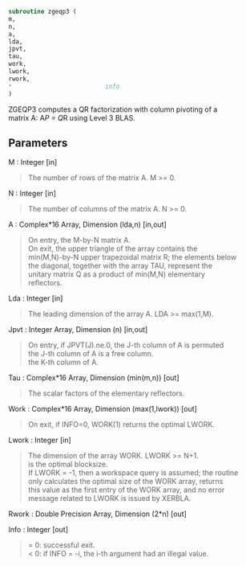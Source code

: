 ```fortran  
subroutine zgeqp3 (  
m,  
n,  
a,  
lda,  
jpvt,  
tau,  
work,  
lwork,  
rwork,  
*                          info  
)  
```  
  
ZGEQP3 computes a QR factorization with column pivoting of a  
matrix A:  A*P = Q*R  using Level 3 BLAS.  
  
## Parameters  
M : Integer [in]  
> The number of rows of the matrix A. M >= 0.  
  
N : Integer [in]  
> The number of columns of the matrix A.  N >= 0.  
  
A : Complex*16 Array, Dimension (lda,n) [in,out]  
> On entry, the M-by-N matrix A.  
> On exit, the upper triangle of the array contains the  
> min(M,N)-by-N upper trapezoidal matrix R; the elements below  
> the diagonal, together with the array TAU, represent the  
> unitary matrix Q as a product of min(M,N) elementary  
> reflectors.  
  
Lda : Integer [in]  
> The leading dimension of the array A. LDA >= max(1,M).  
  
Jpvt : Integer Array, Dimension (n) [in,out]  
> On entry, if JPVT(J).ne.0, the J-th column of A is permuted  
> the J-th column of A is a free column.  
> the K-th column of A.  
  
Tau : Complex*16 Array, Dimension (min(m,n)) [out]  
> The scalar factors of the elementary reflectors.  
  
Work : Complex*16 Array, Dimension (max(1,lwork)) [out]  
> On exit, if INFO=0, WORK(1) returns the optimal LWORK.  
  
Lwork : Integer [in]  
> The dimension of the array WORK. LWORK >= N+1.  
> is the optimal blocksize.  
> If LWORK = -1, then a workspace query is assumed; the routine  
> only calculates the optimal size of the WORK array, returns  
> this value as the first entry of the WORK array, and no error  
> message related to LWORK is issued by XERBLA.  
  
Rwork : Double Precision Array, Dimension (2*n) [out]  
  
Info : Integer [out]  
> = 0: successful exit.  
> < 0: if INFO = -i, the i-th argument had an illegal value.  
  
